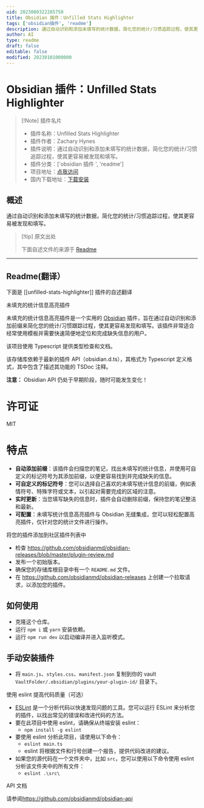 ```yaml
---
uid: 2023080322285750
title: Obsidian 插件：Unfilled Stats Highlighter
tags: ['obsidian插件', 'readme']
description: 通过自动识别和添加未填写的统计数据，简化您的统计/习惯追踪过程，使其更容易被发现和填写。
author: AI
type: readme
draft: false
editable: false
modified: 20230101000000
---
```


# Obsidian 插件：Unfilled Stats Highlighter

> [!Note] 插件名片
> - 插件名称：Unfilled Stats Highlighter
> - 插件作者：Zachary Hynes
> - 插件说明：通过自动识别和添加未填写的统计数据，简化您的统计/习惯追踪过程，使其更容易被发现和填写。
> - 插件分类：['obsidian 插件 ', 'readme']
> - 项目地址：[点我访问](https://github.com/White7292/obsidian-hd-unfilled-stats-highlighter)
> - 国内下载地址：[下载安装](https://pkmer.cn/products/plugin/pluginMarket/?unfilled-stats-highlighter)

## 概述

通过自动识别和添加未填写的统计数据，简化您的统计/习惯追踪过程，使其更容易被发现和填写。

> [!tip] 原文出处
>
>下面自述文件的来源于 [Readme](https://ghproxy.net/https://raw.githubusercontent.com/White7292/obsidian-hd-unfilled-stats-highlighter/master/README.md)
>

---

## Readme(翻译）

下面是 [[unfilled-stats-highlighter]] 插件的自述翻译

未填充的统计信息高亮插件

未填充的统计信息高亮插件是一个实用的 [Obsidian](https://obsidian.md) 插件，旨在通过自动识别和添加前缀来简化您的统计/习惯跟踪过程，使其更容易发现和填写。该插件非常适合经常使用模板并需要快速简便地定位和完成缺失信息的用户。

该项目使用 Typescript 提供类型检查和文档。

该存储库依赖于最新的插件 API（obsidian.d.ts），其格式为 Typescript 定义格式，其中包含了描述其功能的 TSDoc 注释。

**注意：** Obsidian API 仍处于早期阶段，随时可能发生变化！

# 许可证

MIT

# 特点

- **自动添加前缀**：该插件会扫描您的笔记，找出未填写的统计信息，并使用可自定义的标记符号为其添加前缀，以便更容易找到并完成缺失的信息。
- **可自定义的标记符号**：您可以选择自己喜欢的未填写统计信息的前缀，例如表情符号、特殊字符或文本，以引起对需要完成的区域的注意。
- **实时更新**：当您填写缺失的信息时，插件会自动删除前缀，保持您的笔记整洁和最新。
- **可配置**：未填写统计信息高亮插件与 Obsidian 无缝集成，您可以轻松配置高亮插件，仅针对您的统计文件进行操作。

将您的插件添加到社区插件列表中

- 检查 <https://github.com/obsidianmd/obsidian-releases/blob/master/plugin-review.md>
- 发布一个初始版本。
- 确保您的存储库根目录中有一个 `README.md` 文件。
- 在 <https://github.com/obsidianmd/obsidian-releases> 上创建一个拉取请求，以添加您的插件。

## 如何使用

- 克隆这个仓库。
- 运行 `npm i` 或 `yarn` 安装依赖。
- 运行 `npm run dev` 以启动编译并进入监听模式。

## 手动安装插件

- 将 `main.js`、`styles.css`、`manifest.json` 复制到你的 vault `VaultFolder/.obsidian/plugins/your-plugin-id/` 目录下。

使用 eslint 提高代码质量（可选）

- [ESLint](https://eslint.org/) 是一个分析代码以快速发现问题的工具。您可以运行 ESLint 来分析您的插件，以找出常见的错误和改进代码的方法。
- 要在此项目中使用 eslint，请确保从终端安装 eslint：
  - `npm install -g eslint`
- 要使用 eslint 分析此项目，请使用以下命令：
  - `eslint main.ts`
  - eslint 将根据文件和行号创建一个报告，提供代码改进的建议。
- 如果您的源代码在一个文件夹中，比如 `src`，您可以使用以下命令使用 eslint 分析该文件夹中的所有文件：
  - `eslint .\src\`

API 文档

请参阅<https://github.com/obsidianmd/obsidian-api>
